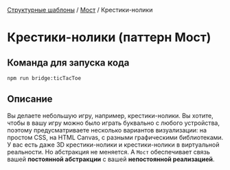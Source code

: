 [Структурные шаблоны](../../#readme) / [Мост](../#readme) / Крестики-нолики

# Крестики-нолики (паттерн Мост)

## Команда для запуска кода

```
npm run bridge:ticTacToe
```

## Описание

Вы делаете небольшую игру, например, крестики-нолики. Вы хотите, чтобы в вашу игру можно было играть буквально с любого устройства, поэтому предусматриваете несколько вариантов визуализации: на простом CSS, на HTML Canvas, с разными графическими библиотеками. У вас есть даже 3D крестики-нолики и крестики-нолики в виртуальной реальности. Но абстракция не меняется. А `Мост` обеспечивает связь вашей **постоянной абстракции** с вашей **непостоянной реализацией**.

